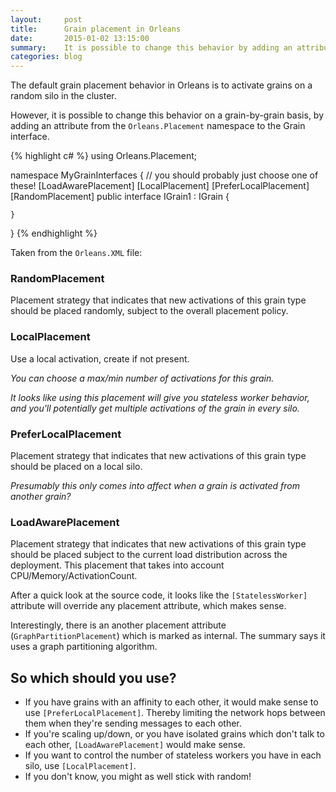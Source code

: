 ```yaml
---
layout:     post
title:      Grain placement in Orleans
date:       2015-01-02 13:15:00
summary:    It is possible to change this behavior by adding an attribute from the `Orleans.Placement` namespace to the Grain interface.
categories: blog
---
```


The default grain placement behavior in Orleans is to activate grains on a random silo in the cluster.

However, it is possible to change this behavior on a grain-by-grain basis, by adding an attribute from the `Orleans.Placement` namespace to the Grain interface.

{% highlight c# %}
using Orleans.Placement;

namespace MyGrainInterfaces
{
	// you should probably just choose one of these!
    [LoadAwarePlacement]
    [LocalPlacement]
    [PreferLocalPlacement]
    [RandomPlacement]
    public interface IGrain1 : IGrain
    {

    }
}
{% endhighlight %}

Taken from the `Orleans.XML` file:

### RandomPlacement

Placement strategy that indicates that new activations of this grain type should be placed randomly, subject to the overall placement policy.

### LocalPlacement

Use a local activation, create if not present.

_You can choose a max/min number of activations for this grain._

_It looks like using this placement will give you stateless worker behavior, and you'll potentially get multiple activations of the grain in every silo._ 

### PreferLocalPlacement

Placement strategy that indicates that new activations of this grain type should be placed on a local silo.

_Presumably this only comes into affect when a grain is activated from another grain?_

### LoadAwarePlacement

Placement strategy that indicates that new activations of this grain type should be placed subject to the current load distribution across the deployment. This placement that takes into account CPU/Memory/ActivationCount.


After a quick look at the source code, it looks like the `[StatelessWorker]` attribute will override any placement attribute, which makes sense.

Interestingly, there is an another placement attribute (`GraphPartitionPlacement`) which is marked as internal. The summary says it uses a graph partitioning algorithm.

## So which should you use?

* If you have grains with an affinity to each other, it would make sense to use `[PreferLocalPlacement]`. Thereby limiting the network hops between them when they're sending messages to each other.
* If you're scaling up/down, or you have isolated grains which don't talk to each other, `[LoadAwarePlacement]` would make sense.
* If you want to control the number of stateless workers you have in each silo, use `[LocalPlacement]`.
* If you don't know, you might as well stick with random!